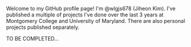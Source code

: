 Welcome to my GitHub profile page!
I'm @wlgjs678 (Jiheon Kim).
I've published a multiple of projects I've done over the last 3 years at Montgomery College and University of Maryland.
There are also personal projects published separately.

TO BE COMPLETED...

<!---
wlgjs678/wlgjs678 is a ✨ special ✨ repository because its `README.md` (this file) appears on your GitHub profile.
You can click the Preview link to take a look at your changes.
--->
